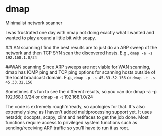 # dmap
Minimalist network scanner

I was frustrated one day with nmap not doing exactly what I wanted and wanted to play around a little bit with scapy.

##LAN scanning
I find the best results are to just do an ARP sweep of the network and then TCP SYN scan the discovered hosts.
E.g., `dmap -a -s 192.168.1.0/24`

##WAN scanning
Since ARP sweeps are not viable for WAN scanning, dmap has ICMP ping and TCP ping options for scanning hosts outside
of the local broadcast domain.
E.g., `dmap -p -s 45.33.32.156` or `dmap -t -s 45.33.32.156`

Sometimes it's fun to see the different results, so you can do: dmap -a -p 192.168.1.0/24 or dmap -a -t 192.168.1.0/24

The code is extremely rough'n'ready, so apologies for that. It's also extremely slow, as I haven't added multiprocessing
support yet. It uses netaddr, docopts, scapy, clint and netifaces to get the job done. Most functions require access to
privileged system functions such as sending/receiving ARP traffic so you'll have to run it as root.
